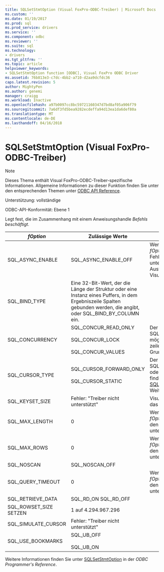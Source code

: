 ```yaml
---
title: SQLSetStmtOption (Visual FoxPro-ODBC-Treiber) | Microsoft Docs
ms.custom: ''
ms.date: 01/19/2017
ms.prod: sql
ms.prod_service: drivers
ms.service: ''
ms.component: odbc
ms.reviewer: ''
ms.suite: sql
ms.technology:
- drivers
ms.tgt_pltfrm: ''
ms.topic: article
helpviewer_keywords:
- SQLSetStmtOption function [ODBC], Visual FoxPro ODBC Driver
ms.assetid: 76b813e3-c7dc-4bb2-a710-d2aa9dcfdc36
caps.latest.revision: 5
author: MightyPen
ms.author: genemi
manager: craigg
ms.workload: Inactive
ms.openlocfilehash: a97b0097cc8bc59721160347d7bd8af05a906f79
ms.sourcegitcommit: 7a6df3fd5bea9282ecdeffa94d13ea1da6def80a
ms.translationtype: MT
ms.contentlocale: de-DE
ms.lasthandoff: 04/16/2018
---
```

# <a name="sqlsetstmtoption-visual-foxpro-odbc-driver"></a>SQLSetStmtOption (Visual FoxPro-ODBC-Treiber)
> [!NOTE]  
>  Dieses Thema enthält Visual FoxPro-ODBC-Treiber-spezifische Informationen. Allgemeine Informationen zu dieser Funktion finden Sie unter den entsprechenden Themen unter [ODBC API Reference](../../odbc/reference/syntax/odbc-api-reference.md).  
  
 Unterstützung: vollständige  
  
 ODBC-API-Konformität: Ebene 1  
  
 Legt fest, die im Zusammenhang mit einem Anweisungshandle *Befehls beschäftigt*.  
  
|*fOption*|Zulässige Werte|Kommentare|  
|---------------|--------------------|--------------|  
|SQL_ASYNC_ENABLE|SQL_ASYNC_ENABLE_OFF|Wenn Sie versuchen, diese *fOption*, gibt der Treiber den Fehler: "Treiber nicht unterstützt". Asynchrone Ausführung unterstützt der Visual FoxPro nicht.|  
|SQL_BIND_TYPE|Eine 32-Bit-Wert, der die Länge der Struktur oder eine Instanz eines Puffers, in dem Ergebniszeile Spalten gebunden werden, die angibt, oder SQL_BIND_BY_COLUMN ein.||  
|SQL_CONCURRENCY|SQL_CONCUR_READ_ONLY<br /><br /> SQL_CONCUR_LOCK<br /><br /> SQL_CONCUR_VALUES|Der Treiber ist SQL_CONCUR_ROWVER, nicht möglich, da Visual FoxPro keine zeilenversionsverwaltung auf Grundlage der Zeitstempel.|  
|SQL_CURSOR_TYPE|SQL_CURSOR_FORWARD_ONLY<br /><br /> SQL_CURSOR_STATIC|Der Treiber lässt keine SQL_CURSOR_KEYSET_DRIVEN oder SQL_CURSOR_DYNAMIC; finden Sie unter [SQLSetScrollOptions](../../odbc/microsoft/sqlsetscrolloptions-visual-foxpro-odbc-driver.md) für Weitere Informationen.|  
|SQL_KEYSET_SIZE|Fehler: "Treiber nicht unterstützt"|Visual FoxPro unterstützt nicht das Keyset-Cursor-Modell.|  
|SQL_MAX_LENGTH|0|Wenn Sie versuchen, diese *fOption* Wert, gibt der Treiber den Fehler "Treiber nicht unterstützt".|  
|SQL_MAX_ROWS|0|Wenn Sie versuchen, diese *fOption* Wert, gibt der Treiber den Fehler "Treiber nicht unterstützt".|  
|SQL_NOSCAN|SQL_NOSCAN_OFF||  
|SQL_QUERY_TIMEOUT|0|Wenn Sie versuchen, diese *fOption* Wert, gibt der Treiber den Fehler "Treiber nicht unterstützt".|  
|SQL_RETRIEVE_DATA|SQL_RD_ON SQL_RD_OFF||  
|SQL_ROWSET_SIZE SETZEN|1 auf 4.294.967.296||  
|SQL_SIMULATE_CURSOR|Fehler: "Treiber nicht unterstützt"||  
|SQL_USE_BOOKMARKS|SQL_UB_OFF<br /><br /> SQL_UB_ON||  
  
 Weitere Informationen finden Sie unter [SQLSetStmtOption](../../odbc/reference/syntax/sqlsetstmtoption-function.md) in der *ODBC Programmer's Reference*.

